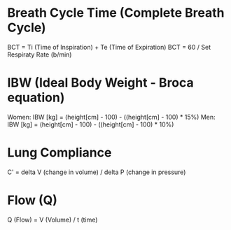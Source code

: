 # Breath Cycle Time (Complete Breath Cycle)
BCT = Ti (Time of Inspiration) + Te (Time of Expiration)
BCT = 60 / Set Respiraty Rate (b/min)

# IBW (Ideal Body Weight - Broca equation)
Women: IBW [kg] = (height[cm] - 100) - ((height[cm] - 100) * 15%)
Men: IBW [kg] = (height[cm] - 100) - ((height[cm] - 100) * 10%)

# Lung Compliance
C' = delta V (change in volume) / delta P (change in pressure)

# Flow (Q)
Q (Flow) = V (Volume) / t (time)
